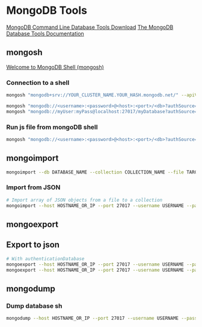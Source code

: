 # MongoDB Tools
[MongoDB Command Line Database Tools Download](https://www.mongodb.com/try/download/database-tools)
[The MongoDB Database Tools Documentation](https://www.mongodb.com/docs/database-tools/)


## mongosh
[Welcome to MongoDB Shell (mongosh)](https://www.mongodb.com/docs/mongodb-shell/)

### Connection to a shell
```sh
mongosh "mongodb+srv://YOUR_CLUSTER_NAME.YOUR_HASH.mongodb.net/" --apiVersion YOUR_API_VERSION --username USERNAME

mongosh "mongodb://<username>:<password>@<host>:<port>/<db>?authSource=<authDB>"
mongosh "mongodb://myUser:myPass@localhost:27017/myDatabase?authSource=admin"

```
### Run js file from mongoDB shell
```sh
mongosh "mongodb://<username>:<password>@<host>:<port>/<db>?authSource=<authDB>" --file TARGET_FILENAME
```


## mongoimport
```sh
mongoimport --db DATABASE_NAME --collection COLLECTION_NAME --file TARGET_FILENAME --jsonArray
```
### Import from JSON
```sh
# Import array of JSON objects from a file to a collection
mongoimport --host HOSTNAME_OR_IP --port 27017 --username USERNAME --password PASSWORD --authenticationDatabase=admin --db DATABASE_NAME --collection COLLECTION_NAME --file TARGET_FILENAME --jsonArray
```


## mongoexport
## Export to json
```sh
# With authenticationDatabase
mongoexport --host HOSTNAME_OR_IP --port 27017 --username USERNAME --password PASSWORD --authenticationDatabase=admin --db DATABASE_NAME --collection COLLECTION_NAME --out TARGET_FILENAME --jsonArray
mongoexport --host HOSTNAME_OR_IP --port 27017 --username USERNAME --password PASSWORD --db DATABASE_NAME --collection COLLECTION_NAME --out TARGET_FILENAME --jsonArray
```


## mongodump
### Dump database sh
```sh
mongodump --host HOSTNAME_OR_IP --port 27017 --username USERNAME --password PASSWORD --authenticationDatabase=admin --db DATABASE_NAME --out TARGET_FOLDER_NAME
```
